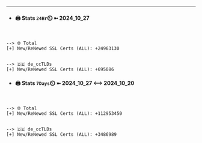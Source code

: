 

---
- #### 🖨️ **Stats** `24Hr`⏲️ ➼ 2024_10_27
```console


--> 🌐 Total
[+] New/ReNewed SSL Certs (ALL): +24963130


--> 🇩🇪 de_ccTLDs
[+] New/ReNewed SSL Certs (ALL): +695086

```

- #### 🖨️ **Stats** `7Days`⏲️ ➼ 2024_10_27 <--> 2024_10_20
```console


--> 🌐 Total
[+] New/ReNewed SSL Certs (ALL): +112953450


--> 🇩🇪 de_ccTLDs
[+] New/ReNewed SSL Certs (ALL): +3486989

```

